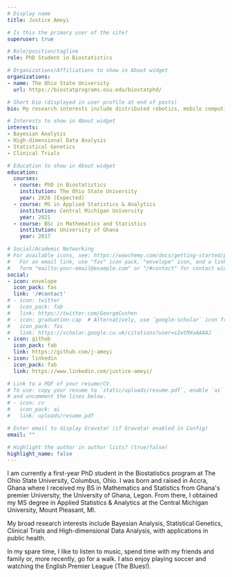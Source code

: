 ```yaml
---
# Display name
title: Justice Ameyi

# Is this the primary user of the site?
superuser: true

# Role/position/tagline
role: PhD Student in Biostatistics

# Organizations/Affiliations to show in About widget
organizations:
- name: The Ohio State University
  url: https://biostatprograms.osu.edu/biostatphd/

# Short bio (displayed in user profile at end of posts)
bio: My research interests include distributed robotics, mobile computing and programmable matter.

# Interests to show in About widget
interests:
- Bayesian Analysis
- High-dimensional Data Analysis
- Statistical Genetics
- Clinical Trials

# Education to show in About widget
education:
  courses:
  - course: PhD in Biostatistics
    institution: The Ohio State University
    year: 2026 (Expected)
  - course: MS in Applied Statistics & Analytics
    institution: Central Michigan University
    year: 2021
  - course: BSc in Mathematics and Statistics
    institution: University of Ghana
    year: 2017

# Social/Academic Networking
# For available icons, see: https://wowchemy.com/docs/getting-started/page-builder/#icons
#   For an email link, use "fas" icon pack, "envelope" icon, and a link in the
#   form "mailto:your-email@example.com" or "/#contact" for contact widget.
social:
- icon: envelope
  icon_pack: fas
  link: '/#contact'
# - icon: twitter
#   icon_pack: fab
#   link: https://twitter.com/GeorgeCushen
# - icon: graduation-cap  # Alternatively, use `google-scholar` icon from `ai` icon pack
#   icon_pack: fas
#   link: https://scholar.google.co.uk/citations?user=sIwtMXoAAAAJ
- icon: github
  icon_pack: fab
  link: https://github.com/j-ameyi
- icon: linkedin
  icon_pack: fab
  link: https://www.linkedin.com/justice-ameyi/

# Link to a PDF of your resume/CV.
# To use: copy your resume to `static/uploads/resume.pdf`, enable `ai` icons in `params.toml`, 
# and uncomment the lines below.
# - icon: cv
#   icon_pack: ai
#   link: uploads/resume.pdf

# Enter email to display Gravatar (if Gravatar enabled in Config)
email: ""

# Highlight the author in author lists? (true/false)
highlight_name: false
---
```


I am currently a first-year PhD student in the Biostatistics program at The Ohio State University, Columbus, Ohio. I was born and raised in Accra, Ghana where I received my BS in Mathematics and Statistics from Ghana's premier University, the University of Ghana, Legon. From there, I obtained my MS degree in Applied Statistics & Analytics at the Central Michigan University, Mount Pleasant, MI.  

My broad research interests include Bayesian Analysis, Statistical Genetics, Clinical Trials and High-dimensional Data Analysis, with applications in public health.

In my spare time, I like to listen to music, spend time with my friends and family or, more recently, go for a walk. I also enjoy playing soccer and watching the English Premier League (The Blues!).


<!-- {{< icon name="download" pack="fas" >}} Download my {{< staticref "uploads/demo_resume.pdf" "newtab" >}}resumé{{< /staticref >}}. -->
